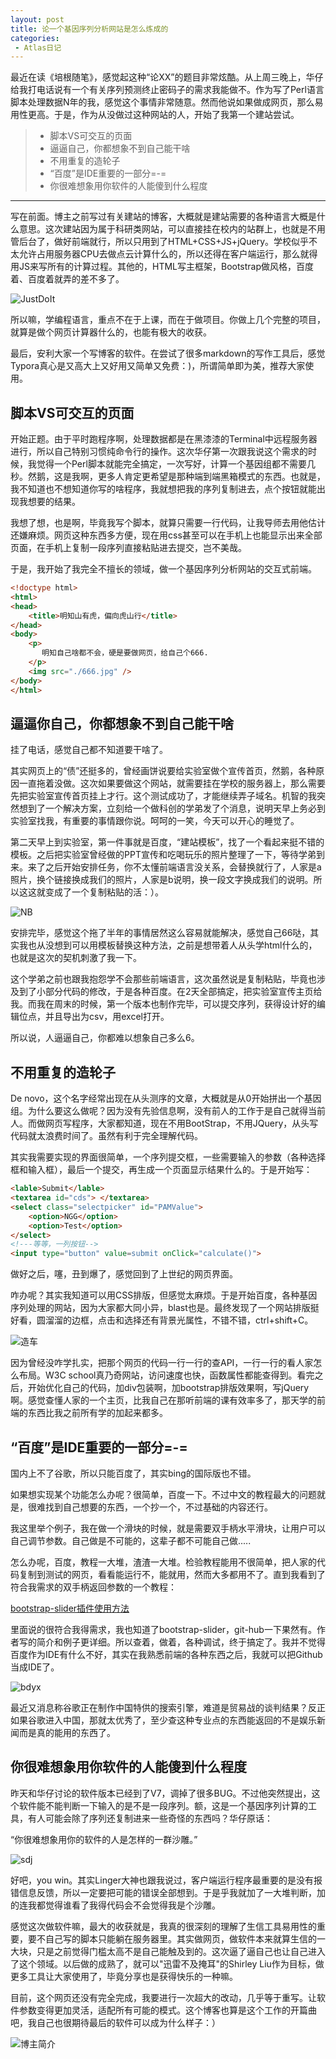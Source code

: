 ```yaml
---
layout: post
title: 论一个基因序列分析网站是怎么炼成的
categories:
 - Atlas日记
---
```


最近在读《培根随笔》，感觉起这种“论XX”的题目非常炫酷。从上周三晚上，华仔给我打电话说有一个有关序列预测终止密码子的需求我能做不。作为写了Perl语言脚本处理数据N年的我，感觉这个事情非常随意。然而他说如果做成网页，那么易用性更高。于是，作为从没做过这种网站的人，开始了我第一个建站尝试。 
>* 脚本VS可交互的页面
>* 逼逼自己，你都想象不到自己能干啥
>* 不用重复的造轮子
>* “百度”是IDE重要的一部分=-=
>* 你很难想象用你软件的人能傻到什么程度

***

写在前面。博主之前写过有关建站的博客，大概就是建站需要的各种语言大概是什么意思。这次建站因为属于科研类网站，可以直接挂在校内的站群上，也就是不用管后台了，做好前端就行，所以只用到了HTML+CSS+JS+jQuery。学校似乎不太允许占用服务器CPU去做点云计算什么的，所以还得在客户端运行，那么就得用JS来写所有的计算过程。其他的，HTML写主框架，Bootstrap做风格，百度着、百度着就弄的差不多了。

![JustDoIt](http://pic.atlasbioinfo.com/justDoit.jpg)

所以嘛，学编程语言，重点不在于上课，而在于做项目。你做上几个完整的项目，就算是做个网页计算器什么的，也能有极大的收获。

最后，安利大家一个写博客的软件。在尝试了很多markdown的写作工具后，感觉Typora真心是又高大上又好用又简单又免费：)，所谓简单即为美，推荐大家使用。

##  脚本VS可交互的页面

开始正题。由于平时跑程序啊，处理数据都是在黑漆漆的Terminal中远程服务器进行，所以自己特别习惯纯命令行的操作。这次华仔第一次跟我说这个需求的时候，我觉得一个Perl脚本就能完全搞定，一次写好，计算一个基因组都不需要几秒。然鹅，这是我啊，更多人肯定更希望是那种端到端黑箱模式的东西。也就是，我不知道也不想知道你写的啥程序，我就想把我的序列复制进去，点个按钮就能出现我想要的结果。

我想了想，也是啊，毕竟我写个脚本，就算只需要一行代码，让我导师去用他估计还嫌麻烦。网页这种东西多方便，现在用css甚至可以在手机上也能显示出来全部页面，在手机上复制一段序列直接粘贴进去提交，岂不美哉。

于是，我开始了我完全不擅长的领域，做一个基因序列分析网站的交互式前端。

```html
<!doctype html>
<html>
<head>
    <title>明知山有虎，偏向虎山行</title>
</head>
<body>
    <p>
       明知自己啥都不会，硬是要做网页，给自己个666.
    </p>
    <img src="./666.jpg" />
</body>
</html>
```



## 逼逼你自己，你都想象不到自己能干啥

挂了电话，感觉自己都不知道要干啥了。

其实网页上的“债”还挺多的，曾经画饼说要给实验室做个宣传首页，然鹅，各种原因一直拖着没做。这次如果要做这个网站，就需要挂在学校的服务器上，那么需要先把实验室宣传首页挂上才行。这个测试成功了，才能继续弄子域名。机智的我突然想到了一个解决方案，立刻给一个做科创的学弟发了个消息，说明天早上务必到实验室找我，有重要的事情跟你说。呵呵的一笑，今天可以开心的睡觉了。

第二天早上到实验室，第一件事就是百度，“建站模板”，找了一个看起来挺不错的模板。之后把实验室曾经做的PPT宣传和吃喝玩乐的照片整理了一下，等待学弟到来。来了之后开始安排任务，你不太懂前端语言没关系，会替换就行了，人家是a照片，换个链接换成我们的照片，人家是b说明，换一段文字换成我们的说明。所以这这就变成了一个复制粘贴的活：）。

![NB](http://pic.atlasbioinfo.com/NB.jpg)



安排完毕，感觉这个拖了半年的事情居然这么容易就能解决，感觉自己66哒，其实我也从没想到可以用模板替换这种方法，之前是想带着人从头学html什么的，也就是这次的契机刺激了我一下。

这个学弟之前也跟我抱怨学不会那些前端语言，这次虽然说是复制粘贴，毕竟也涉及到了小部分代码的修改，于是各种百度。在2天全部搞定，把实验室宣传主页给我。而我在周末的时候，第一个版本也制作完毕，可以提交序列，获得设计好的编辑位点，并且导出为csv，用excel打开。

所以说，人逼逼自己，你都难以想象自己多么6。

## 不用重复的造轮子

De novo，这个名字经常出现在从头测序的文章，大概就是从0开始拼出一个基因组。为什么要这么做呢？因为没有先验信息啊，没有前人的工作于是自己就得当前人。而做网页写程序，大家都知道，现在不用BootStrap，不用JQuery，从头写代码就太浪费时间了。虽然有利于完全理解代码。

其实我需要实现的界面很简单，一个序列提交框，一些需要输入的参数（各种选择框和输入框），最后一个提交，再生成一个页面显示结果什么的。于是开始写：

```html
<lable>Submit</lable>
<textarea id="cds"> </textarea>
<select class="selectpicker" id="PAMValue">
    <option>NGG</option>
    <option>Test</option>
</select>
<!---等等，一列按钮-->
<input type="button" value=submit onClick="calculate()">
```

做好之后，噻，丑到爆了，感觉回到了上世纪的网页界面。

咋办呢？其实我知道可以用CSS排版，但感觉太麻烦。于是开始百度，各种基因序列处理的网站，因为大家都大同小异，blast也是。最终发现了一个网站排版挺好看，圆溜溜的边框，点击和选择还有背景光属性，不错不错，ctrl+shift+C。

![造车](http://pic.atlasbioinfo.com/zc.jpg)

因为曾经没咋学扎实，把那个网页的代码一行一行的查API，一行一行的看人家怎么布局。W3C school真乃奇网站，访问速度也快，函数属性都能查得到。看完之后，开始优化自己的代码，加div包装啊，加bootstrap排版效果啊，写jQuery啊。感觉查懂人家的一个主页，比我自己在那听前端的课有效率多了，那天学的前端的东西比我之前所有学的加起来都多。

## “百度”是IDE重要的一部分=-=

国内上不了谷歌，所以只能百度了，其实bing的国际版也不错。

如果想实现某个功能怎么办呢？很简单，百度一下。不过中文的教程最大的问题就是，很难找到自己想要的东西，一个抄一个，不过基础的内容还行。

我这里举个例子，我在做一个滑块的时候，就是需要双手柄水平滑块，让用户可以自己调节参数。自己做是不可能的，这辈子都不可能自己做.....

怎么办呢，百度，教程一大堆，渣渣一大堆。检验教程能用不很简单，把人家的代码复制到测试的网页，看看能运行不，能就用，然而大多都用不了。直到我看到了符合我需求的双手柄返回参数的一个教程：

[bootstrap-slider插件使用方法](https://www.cnblogs.com/sese/p/9244298.html)

里面说的很符合我得需求，我也知道了bootstrap-slider，git-hub一下果然有。作者写的简介和例子更详细。所以查着，做着，各种调试，终于搞定了。我并不觉得百度作为IDE有什么不好，其实在我熟悉前端的各种东西之后，我就可以把Github当成IDE了。

![bdyx](http://pic.atlasbioinfo.com/TIM%E5%9B%BE%E7%89%8720181025105105.jpg)

最近又消息称谷歌正在制作中国特供的搜索引擎，难道是贸易战的谈判结果？反正如果谷歌进入中国，那就太优秀了，至少查这种专业点的东西能返回的不是娱乐新闻而是真的能用的东西了。

## 你很难想象用你软件的人能傻到什么程度

昨天和华仔讨论的软件版本已经到了V7，调掉了很多BUG。不过他突然提出，这个软件能不能判断一下输入的是不是一段序列。额，这是一个基因序列计算的工具，有人可能会除了序列还复制进来一些奇怪的东西吗？华仔原话：

“你很难想象用你的软件的人是怎样的一群沙雕。”

![sdj](http://pic.atlasbioinfo.com/sdj.jpg)

好吧，you win。其实Linger大神也跟我说过，客户端运行程序最重要的是没有报错信息反馈，所以一定要把可能的错误全部想到。于是乎我就加了一大堆判断，加的连我都觉得谁看了我得代码会不会觉得我是个沙雕。

感觉这次做软件嘛，最大的收获就是，我真的很深刻的理解了生信工具易用性的重要，要不自己写的脚本只能躺在服务器里。其实做网页，做软件本来就算生信的一大块，只是之前觉得门槛太高不是自己能触及到的。这次逼了逼自己也让自己进入了这个领域。以后做的成熟了，就可以"迅雷不及掩耳"的Shirley Liu作为目标，做更多工具让大家使用了，毕竟分享也是获得快乐的一种嘛。

目前，这个网页还没有完全完成，我要进行一次超大的改动，几乎等于重写。让软件参数变得更加灵活，适配所有可能的模式。这个博客也算是这个工作的开篇曲吧，我自己也很期待最后的软件可以成为什么样子：）

![博主简介](http://pic.atlasbioinfo.com/%E9%A1%B5%E9%9D%A2%E5%BA%95%E9%83%A8logo.png)